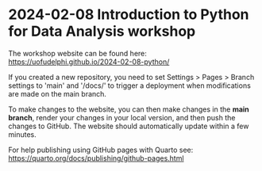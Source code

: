 # 2024-02-08 Introduction to Python for Data Analysis workshop

The workshop website can be 
found here: https://uofudelphi.github.io/2024-02-08-python/

If you created a new repository, you need to set Settings > Pages > Branch settings to 'main' and '/docs/' to trigger a deployment when modifications are made on the main branch.

To make changes to the website, you can then make changes in the **main branch**, render your changes in your local version, and then push the changes to GitHub. The website should automatically update within a few minutes. 

For help publishing using GitHub pages with Quarto see: https://quarto.org/docs/publishing/github-pages.html